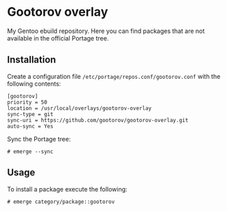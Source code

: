 Gootorov overlay
===========

My Gentoo ebuild repository. Here you can find packages that are not available in the official Portage tree.

## Installation

Create a configuration file `/etc/portage/repos.conf/gootorov.conf` with the following contents:

```Sh
[gootorov]
priority = 50
location = /usr/local/overlays/gootorov-overlay
sync-type = git
sync-uri = https://github.com/gootorov/gootorov-overlay.git
auto-sync = Yes
```

Sync the Portage tree:
```Sh
# emerge --sync
```

## Usage

To install a package execute the following:

```Sh
# emerge category/package::gootorov
```

